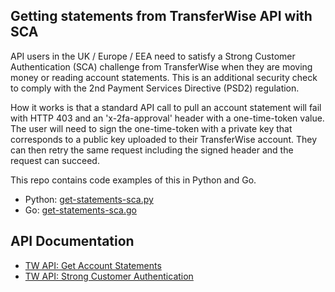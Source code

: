 ## Getting statements from TransferWise API with SCA

API users in the UK / Europe / EEA need to satisfy a Strong Customer Authentication (SCA) challenge from TransferWise when they are moving money or reading account statements. This is an additional security check to comply with the 2nd Payment Services Directive (PSD2) regulation. 

How it works is that a standard API call to pull an account statement will fail with HTTP 403 and an 'x-2fa-approval' header with a one-time-token value. The user will need to sign the one-time-token with a private key that corresponds to a public key uploaded to their TransferWise account. They can then retry the same request including the signed header and the request can succeed.

This repo contains code examples of this in Python and Go. 

- Python: [get-statements-sca.py](https://github.com/jtrotsky/tw-sca-signatures/blob/main/get-statements-sca.py)
- Go: [get-statements-sca.go](https://github.com/jtrotsky/tw-sca-signatures/blob/main/get-statements-sca.go)

## API Documentation
- [TW API: Get Account Statements](https://api-docs.transferwise.com/#borderless-accounts-get-account-statement)
- [TW API: Strong Customer Authentication](https://api-docs.transferwise.com/#strong-customer-authentication)
